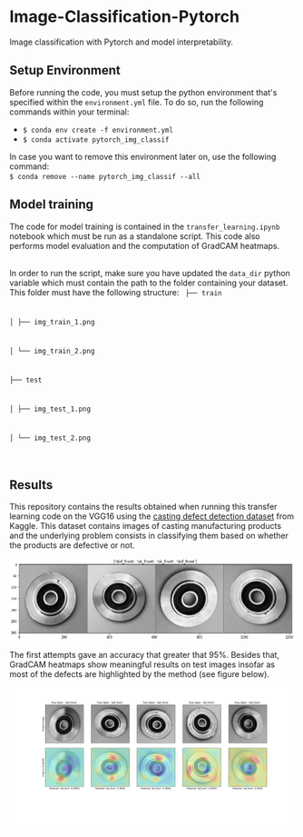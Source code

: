 # Image-Classification-Pytorch
Image classification with Pytorch and model interpretability. 


## Setup Environment
Before running the code, you must setup the python environment that's specified within the `environment.yml` file. To do so, run the following commands within your terminal:
<ul>
    <li><code>$ conda env create -f environment.yml</code></li>
    <li><code>$ conda activate pytorch_img_classif</code></li>
</ul>
In case you want to remove this environment later on, use the following command:<br>
<code>$ conda remove --name pytorch_img_classif --all</code>


## Model training
The code for model training is contained in the `transfer_learning.ipynb` notebook which must be run as a standalone script. This code also performs model evaluation and the computation of GradCAM heatmaps.

<br>In order to run the script, make sure you have updated the `data_dir` python variable which must contain the path to the folder containing your dataset. This folder must have the following structure:
<code>
├── train<br>                    
│   ├── img_train_1.png<br>           
│   └── img_train_2.png <br>    
├── test  <br>  
│   ├── img_test_1.png<br>           
│   └── img_test_2.png<br>    
</code>


## Results
This repository contains the results obtained when running this transfer learning code on the VGG16 using the [casting defect detection dataset](https://www.kaggle.com/ravirajsinh45/real-life-industrial-dataset-of-casting-product) from Kaggle. This dataset contains images of casting manufacturing products and the underlying problem consists in classifying them based on whether the products are defective or not. 

![ScreenShot](image_example.png)

The first attempts gave an accuracy that greater that 95%. Besides that, GradCAM heatmaps show meaningful results on test images insofar as most of the defects are highlighted by the method (see figure below).

![ScreenShot](GradCAM_example.png)
